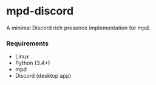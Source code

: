 # mpd-discord

A minimal Discord rich presence implementation for mpd.

### Requirements
* Linux
* Python (3.4+)
* mpd
* Discord (desktop app)

